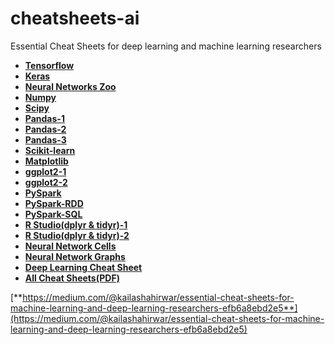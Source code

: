 # cheatsheets-ai

Essential Cheat Sheets for deep learning and machine learning researchers
    
  - [**Tensorflow**](pdfs//Tensorflow.pdf)<br>
  - [**Keras**](Keras.jpg?raw=ture)<br>
  - [**Neural Networks Zoo**](Neural%20Networks%20Zoo.png?raw=ture)<br>
  - [**Numpy**](Numpy.png?raw=ture)<br>
  - [**Scipy**](Scipy.png)<br>
  - [**Pandas-1**](Pandas-1.jpg)<br>
  - [**Pandas-2**](Pandas-2.jpg)<br>
  - [**Pandas-3**](Pandas-3.png)<br>
  - [**Scikit-learn**](Scikit%20Learn.png)<br>
  - [**Matplotlib**](Matplotlib.png)<br>
  - [**ggplot2-1**](ggplot2-1.jpg)<br>
  - [**ggplot2-2**](ggplot2-2.jpg)<br>
  - [**PySpark**](PySpark.jpg)<br>
  - [**PySpark-RDD**](PySpark-RDD.png)<br>
  - [**PySpark-SQL**](PySpark-SQL.png)<br>
  - [**R Studio(dplyr & tidyr)-1**](Data%20Wrangling%20with%20dplyr%20and%20tidyr%20-%20R%20Studio-1.jpg)<br>
  - [**R Studio(dplyr & tidyr)-2**](Data%20Wrangling%20with%20dplyr%20and%20tidyr%20-%20R%20Studio-2.jpg)<br>
  - [**Neural Network Cells**](Neural%20Network%20Cells.png)<br>
  - [**Neural Network Graphs**](hNeural%20Network%20Graphs.png)<br>
  - [**Deep Learning Cheat Sheet**](pdfs//hDeep%20Learning%20Cheat%20Sheet-Hacker%20Noon.pdf)<br>
  - [**All Cheat Sheets(PDF)**](pdfs//All%20Cheat%20Sheets.pdf)<br>
  
[**https://medium.com/@kailashahirwar/essential-cheat-sheets-for-machine-learning-and-deep-learning-researchers-efb6a8ebd2e5**](https://medium.com/@kailashahirwar/essential-cheat-sheets-for-machine-learning-and-deep-learning-researchers-efb6a8ebd2e5)
  
